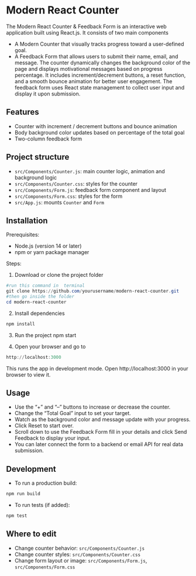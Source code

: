 # Modern React Counter

The Modern React Counter & Feedback Form is an interactive web application built using React.js.
It consists of two main components
- A Modern Counter that visually tracks progress toward a user-defined goal.
- A Feedback Form that allows users to submit their name, email, and message.
The counter dynamically changes the background color of the page and displays motivational messages based on progress percentage. It includes increment/decrement buttons, a reset function, and a smooth bounce animation for better user engagement.
The feedback form uses React state management to collect user input and display it upon submission. 

## Features

- Counter with increment / decrement buttons and bounce animation
- Body background color updates based on percentage of the total goal
- Two-column feedback form 

## Project structure

- `src/Components/Counter.js`: main counter logic, animation and background logic
- `src/Components/Counter.css`: styles for the counter
- `src/Components/Form.js`: feedback form component and layout
- `src/Components/Form.css`: styles for the form
- `src/App.js`: mounts `Counter` and `Form` 

## Installation

Prerequisites: 
- Node.js (version 14 or later)
- npm or yarn package manager

Steps:

1.	Download or clone the project folder
```powershell
#run this command in  terminal
git clone https://github.com/yourusername/modern-react-counter.git
#then go inside the folder
cd modern-react-counter
```

2.	Install dependencies
```powershell
npm install
```

3.	Run the project
npm start

4.	Open your browser and go to
```powershell
http://localhost:3000
```

This runs the app in development mode. Open http://localhost:3000 in your browser to view it.

## Usage

- Use the “+” and “–” buttons to increase or decrease the counter.
- Change the “Total Goal” input to set your target.
- Watch as the background color and message update with your progress.
- Click Reset to start over.
- Scroll down to use the Feedback Form  fill in your details and click Send Feedback to display your input.
- You can later connect the form to a backend or email API for real data submission.


## Development

- To run a production build:

```powershell
npm run build
```

- To run tests (if added):

```powershell
npm test
```

## Where to edit

- Change counter behavior: `src/Components/Counter.js`
- Change counter styles: `src/Components/Counter.css`
- Change form layout or image: `src/Components/Form.js`, `src/Components/Form.css`


